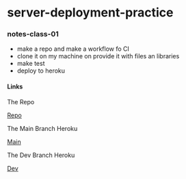 # server-deployment-practice

### notes-class-01

* make a repo and make a workflow fo CI 
* clone it on my machine on provide it with files an libraries 
* make test 
* deploy to heroku 



#### Links 

The Repo 

[Repo](https://github.com/Mahmoud-M-Hamdan/server-deployment-practice.git )

The Main Branch Heroku

[Main](https://mahmoud-server-deploy-prod.herokuapp.com)

The Dev Branch Heroku

[Dev](https://mahmoud-server-deploy-dev.herokuapp.com)